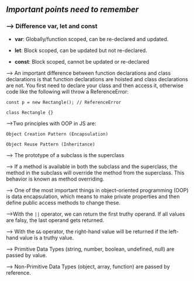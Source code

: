 ## _Important points need to remember_

### --> Difference var, let and const

* **var**: Globally/function scoped, can be re-declared and updated.

* **let**: Block scoped, can be updated but not re-declared.

* **const**: Block scoped, cannot be updated or re-declared

 
--> An important difference between function declarations and class declarations is that function declarations are hoisted and class declarations are not. You first need to declare your class and then access it, otherwise code like the following will throw a ReferenceError:

	const p = new Rectangle(); // ReferenceError

	class Rectangle {}
 
-->Two principles with OOP in JS are:

	Object Creation Pattern (Encapsulation)

	Object Reuse Pattern (Inheritance)

--> The prototype of a subclass is the superclass

--> If a method is available in both the subclass and the superclass, the method in the subclass will override the method from the superclass. This behavior is known as method overriding.

--> One of the most important things in object-oriented programming (OOP) is data encapsulation, which means to make private properties and then define public access methods to change these.

-->With the `||` operator, we can return the first truthy operand. If all values are falsy, the last operand gets returned.

--> With the `&&` operator, the right-hand value will be returned if the left-hand value is a truthy value.

--> Primitive Data Types (string, number, boolean, undefined, null) are passed by value.

--> Non-Primitive Data Types (object, array, function) are passed by reference.
